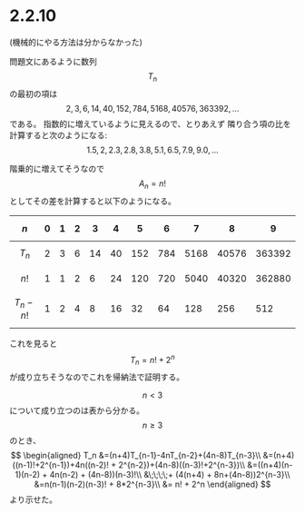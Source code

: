 # 2.2.10

(機械的にやる方法は分からなかった)

問題文にあるように数列$$T_n$$の最初の項は$$2,3,6,14,40,152,784,5168,40576,363392,\ldots$$である。
指数的に増えているように見えるので、とりあえず
隣り合う項の比を計算すると次のようになる:
$$1.5, 2, 2.3, 2.8, 3.8, 5.1, 6.5, 7.9, 9.0, \ldots$$

階乗的に増えてそうなので$$A_n = n!$$としてその差を計算すると以下のようになる。

|   $$n$$    |  0  |  1  |  2  |  3  |  4  |  5  |  6  |  7   |   8   |   9    |
| ---------- | --- | --- | --- | --- | --- | --- | --- | ---- | ----- | ------ |
| $$T_n$$    | 2   | 3   | 6   | 14  | 40  | 152 | 784 | 5168 | 40576 | 363392 |
| $$n!$$     | 1   | 1   | 2   | 6   | 24  | 120 | 720 | 5040 | 40320 | 362880 |
| $$T_n-n!$$ | 1   | 2   | 4   | 8   | 16  | 32  | 64  | 128  | 256   | 512    |

これを見ると$$T_n = n! + 2^n$$が成り立ちそうなのでこれを帰納法で証明する。

$$n<3$$について成り立つのは表から分かる。
$$n\geq 3$$のとき、
$$
\begin{aligned}
T_n &=(n+4)T_{n-1}-4nT_{n-2}+(4n-8)T_{n-3}\\
&=(n+4)((n-1)!+2^{n-1})+4n((n-2)! + 2^{n-2})+(4n-8)((n-3)!+2^{n-3})\\
&=((n+4)(n-1)(n-2) + 4n(n-2) + (4n-8))(n-3)!\\
&\;\;\;\;+ (4(n+4) + 8n+(4n-8))2^{n-3}\\
&=n(n-1)(n-2)(n-3)! + 8*2^{n-3}\\
&= n! + 2^n
\end{aligned}
$$
より示せた。